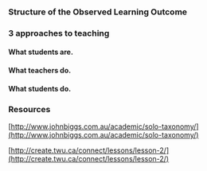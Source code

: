 ### Structure of the Observed Learning Outcome

### 3 approaches to teaching

#### What students are.

#### What teachers do.

#### What students do.

### Resources

[http://www.johnbiggs.com.au/academic/solo-taxonomy/](http://www.johnbiggs.com.au/academic/solo-taxonomy/)

[http://create.twu.ca/connect/lessons/lesson-2/](http://create.twu.ca/connect/lessons/lesson-2/)



